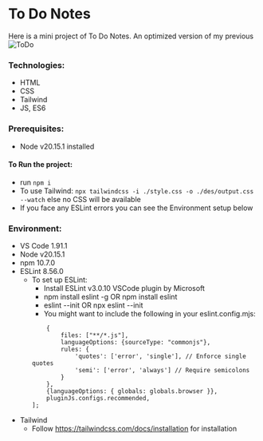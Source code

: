 # To Do Notes
Here is a mini project of To Do Notes.
An optimized version of my previous ![ToDo](https://github.com/Muhammad-Taha-Qader/ToDo)

### Technologies:
- HTML
- CSS
- Tailwind
- JS, ES6

### Prerequisites:
- Node v20.15.1 installed
#### To Run the project:
- run ``` npm i ```
- To use Tailwind: ``` npx tailwindcss -i ./style.css -o ./des/output.css --watch ``` else no CSS will be available
- If you face any ESLint errors you can see the Environment setup below


### Environment:
- VS Code 1.91.1
- Node v20.15.1
- npm 10.7.0
- ESLint 8.56.0
    - To set up ESLint:
        - Install ESLint v3.0.10 VSCode plugin by Microsoft
        - npm install eslint -g OR npm install eslint
        - eslint --init OR npx eslint --init
        - You might want to include the following in your eslint.config.mjs:
        ``` export default [
            {
                files: ["**/*.js"],
                languageOptions: {sourceType: "commonjs"},
                rules: {
                    'quotes': ['error', 'single'], // Enforce single quotes
                    'semi': ['error', 'always'] // Require semicolons
                }
            },
            {languageOptions: { globals: globals.browser }},
            pluginJs.configs.recommended,
        ]; 
        ```
- Tailwind
    - Follow https://tailwindcss.com/docs/installation for installation



